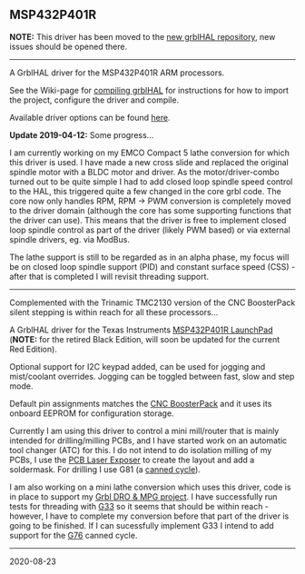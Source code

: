 ## MSP432P401R

__NOTE:__ This driver has been moved to the [new grblHAL repository](https://github.com/grblHAL/MSP432P401R), new issues should be opened there.

---

A GrblHAL driver for the MSP432P401R ARM processors.

See the Wiki-page for [compiling grblHAL](https://github.com/terjeio/grblHAL/wiki/Compiling-GrblHAL) for instructions for how to import the project, configure the driver and compile.

Available driver options can be found [here](./my_machine.h).

__Update 2019-04-12:__ Some progress...

I am currently working on my EMCO Compact 5 lathe conversion for which this driver is used. I have made a new cross slide and replaced the original spindle motor with a BLDC motor and driver. As the motor/driver-combo turned out to be quite simple I had to add closed loop spindle speed control to the HAL, this triggered quite a few changed in the core grbl code. The core now only handles RPM, RPM -> PWM conversion is completely moved to the driver domain (although the core has some supporting functions that the driver can use). This means that the driver is free to implement closed loop spindle control as part of the driver (likely PWM based) or via external spindle drivers, eg. via ModBus.

The lathe support is still to be regarded as in an alpha phase, my focus will be on closed loop spindle support \(PID\) and constant surface speed \(CSS\) - after that is completed I will revisit threading support.

---

Complemented with the Trinamic TMC2130 version of the CNC BoosterPack silent stepping is within reach for all these processors... 

A GrblHAL driver for the Texas Instruments [MSP432P401R LaunchPad](http://www.ti.com/tool/MSP-EXP432P401R) \(**NOTE:** for the retired Black Edition, will soon be updated for the current Red Edition\).

Optional support for I2C keypad added, can be used for jogging and mist/coolant overrides. Jogging can be toggled between fast, slow and step mode.

Default pin assignments matches the [CNC BoosterPack](https://github.com/terjeio/CNC_Boosterpack) and it uses its onboard EEPROM for configuration storage.

Currently I am using this driver to control a mini mill/router that is mainly intended for drilling/milling PCBs, and I have started work on an automatic tool changer \(ATC\) for this. I do not intend to do isolation milling of my PCBs, I use the [PCB Laser Exposer](https://github.com/terjeio/PCBLaserDesktopApp) to create the layout and add a soldermask. For drilling I use G81 \(a [canned cycle](http://linuxcnc.org/docs/2.4/html/gcode_mill_canned.html#r1_3)\).

I am also working on a mini lathe conversion which uses this driver, code is in place to support my [Grbl DRO \& MPG project](https://github.com/terjeio/GRBL_MPG_DRO_BoosterPack). I have successfully run tests for threading with [G33](http://linuxcnc.org/docs/2.6/html/gcode/gcode.html#sec:G33-Spindle-Sync) so it seems that should be within reach - however, I have to complete my conversion before that part of the driver is going to be finished. If I can sucessfully implement G33 I intend to add support for the [G76](http://linuxcnc.org/docs/2.6/html/gcode/gcode.html#sec:G76-Threading-Canned) canned cycle.

---
2020-08-23
